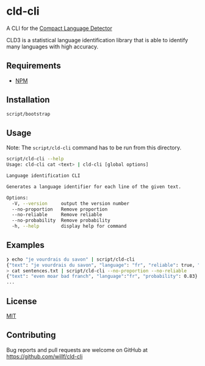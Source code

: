 # cld-cli

A CLI for the [Compact Language Detector](https://github.com/google/cld3)

CLD3 is a statistical language identification library that is able to identify many languages with high accuracy.

## Requirements

- [NPM](https://www.npmjs.com/get-npm)

## Installation

```bash
script/bootstrap
```

## Usage

Note: The `script/cld-cli` command has to be run from this directory.

```bash
script/cld-cli --help
Usage: cld-cli cat <text> | cld-cli [global options]

Language identification CLI

Generates a language identifier for each line of the given text.

Options:
  -V, --version     output the version number
  --no-proportion   Remove proportion
  --no-reliable     Remove reliable
  --no-probability  Remove probability
  -h, --help        display help for command

```

## Examples

```bash
❯ echo "je vourdrais du savon" | script/cld-cli
{"text": "je vourdrais du savon", "language": "fr", "reliable": true, "proportion": 1, "probability": 0.90}
> cat sentences.txt | script/cld-cli --no-proportion --no-reliable
{"text": "even moar bad franch", "language":"fr", "probability": 0.83}
...
```

## License

[MIT](LICENSE)

## Contributing

Bug reports and pull requests are welcome on GitHub at https://github.com/willf/cld-cli
